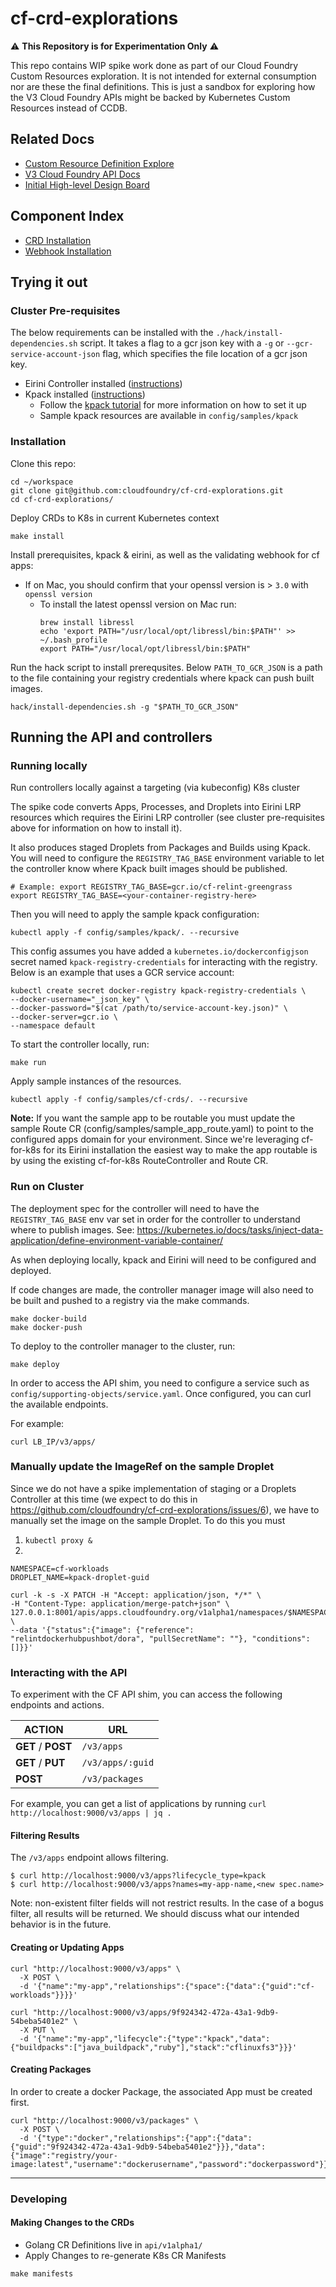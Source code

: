 # cf-crd-explorations

⚠️ **This Repository is for Experimentation Only** ⚠️

This repo contains WIP spike work done as part of our Cloud Foundry Custom Resources exploration.
It is not intended for external consumption nor are these the final definitions.
This is just a sandbox for exploring how the V3 Cloud Foundry APIs might be backed by Kubernetes Custom Resources instead of CCDB.

## Related Docs
* [Custom Resource Definition Explore](https://docs.google.com/document/d/1_3V24s81jRWQZ08M2rgTzYp1MpTtYKeDuF8vZbM72J0/edit)
* [V3 Cloud Foundry API Docs](https://v3-apidocs.cloudfoundry.org/version/3.101.0/index.html)
* [Initial High-level Design Board](https://miro.com/app/board/o9J_lFiI8CU=/)

## Component Index
- [CRD Installation](#installation)
- [Webhook Installation](webhooks/README.md)

## Trying it out

### Cluster Pre-requisites
The below requirements can be installed with the `./hack/install-dependencies.sh` script. It takes a flag to a gcr json key with a `-g` or `--gcr-service-account-json` flag, which specifies the file location of a gcr json key.

* Eirini Controller installed ([instructions](https://github.com/cloudfoundry-incubator/eirini-controller/blob/master/README.md))
* Kpack installed ([instructions](https://github.com/pivotal/kpack/blob/main/docs/install.md))
  * Follow the [kpack tutorial](https://github.com/pivotal/kpack/blob/main/docs/tutorial.md) for more information on how to set it up
  * Sample kpack resources are available in `config/samples/kpack`


### Installation
Clone this repo:
```
cd ~/workspace
git clone git@github.com:cloudfoundry/cf-crd-explorations.git
cd cf-crd-explorations/
```

Deploy CRDs to K8s in current Kubernetes context
```
make install
```

Install prerequisites, kpack & eirini, as well as the validating webhook for cf apps:

* If on Mac, you should confirm that your openssl version is > `3.0` with `openssl version`
  * To install the latest openssl version on Mac run:
    ```  
    brew install libressl
    echo 'export PATH="/usr/local/opt/libressl/bin:$PATH"' >> ~/.bash_profile
    export PATH="/usr/local/opt/libressl/bin:$PATH"
    ```

Run the hack script to install prerequsites. Below `PATH_TO_GCR_JSON` is a path to the file containing your registry credentials where kpack can push built images.
```
hack/install-dependencies.sh -g "$PATH_TO_GCR_JSON"
```


## Running the API and controllers

### Running locally
Run controllers locally against a targeting (via kubeconfig) K8s cluster

The spike code converts Apps, Processes, and Droplets into Eirini LRP resources which requires the Eirini LRP controller (see cluster pre-requisites above for information on how to install it).

It also produces staged Droplets from Packages and Builds using Kpack. You will need to configure the `REGISTRY_TAG_BASE` environment variable to let the controller know where Kpack built images should be published.

```
# Example: export REGISTRY_TAG_BASE=gcr.io/cf-relint-greengrass
export REGISTRY_TAG_BASE=<your-container-registry-here>
```

Then you will need to apply the sample kpack configuration:
```
kubectl apply -f config/samples/kpack/. --recursive
```

This config assumes you have added a `kubernetes.io/dockerconfigjson` secret named `kpack-registry-credentials` for interacting with the registry. Below is an example that uses a GCR service account:

```
kubectl create secret docker-registry kpack-registry-credentials \
--docker-username="_json_key" \
--docker-password="$(cat /path/to/service-account-key.json)" \
--docker-server=gcr.io \
--namespace default
```

To start the controller locally, run:

```
make run
```

Apply sample instances of the resources.
```
kubectl apply -f config/samples/cf-crds/. --recursive
```

**Note:** If you want the sample app to be routable you must update the sample Route CR (config/samples/sample_app_route.yaml) to point to the configured apps domain for your environment. Since we're leveraging cf-for-k8s for its Eirini installation the easiest way to make the app routable is by using the existing cf-for-k8s RouteController and Route CR.

### Run on Cluster

The deployment spec for the controller will need to have the `REGISTRY_TAG_BASE` env var set in order for the controller to understand where to publish images. See: https://kubernetes.io/docs/tasks/inject-data-application/define-environment-variable-container/

As when deploying locally, kpack and Eirini will need to be configured and deployed.

If code changes are made, the controller manager image will also need to be built and pushed to a registry via the make commands.
```
make docker-build
make docker-push
```


To deploy to the controller manager to the cluster, run:
```
make deploy
```

In order to access the API shim, you need to configure a service such as `config/supporting-objects/service.yaml`. Once configured, you can curl the available endpoints.

For example:
```
curl LB_IP/v3/apps/
```

### Manually update the ImageRef on the sample Droplet
Since we do not have a spike implementation of staging or a Droplets Controller at this time (we expect to do this in https://github.com/cloudfoundry/cf-crd-explorations/issues/6), we have to manually set the image on the sample Droplet. To do this you must 

1. `kubectl proxy &`
2.
```
NAMESPACE=cf-workloads
DROPLET_NAME=kpack-droplet-guid

curl -k -s -X PATCH -H "Accept: application/json, */*" \
-H "Content-Type: application/merge-patch+json" \
127.0.0.1:8001/apis/apps.cloudfoundry.org/v1alpha1/namespaces/$NAMESPACE/droplets/$DROPLET_NAME/status \
--data '{"status":{"image": {"reference": "relintdockerhubpushbot/dora", "pullSecretName": ""}, "conditions": []}}'
```

### Interacting with the API
To experiment with the CF API shim, you can access the following endpoints and actions.

|       ACTION       |        URL       |
|--------------------|------------------|
| **GET** / **POST** | `/v3/apps`       |
| **GET** / **PUT**  | `/v3/apps/:guid` |
| **POST**           | `/v3/packages`   |

For example, you can get a list of applications by running `curl http://localhost:9000/v3/apps | jq .`

#### Filtering Results
The `/v3/apps` endpoint allows filtering.

```
$ curl http://localhost:9000/v3/apps?lifecycle_type=kpack
$ curl http://localhost:9000/v3/apps?names=my-app-name,<new spec.name>
```

Note: non-existent filter fields will not restrict results. In the case of a bogus filter, all results will be returned. We should discuss what our intended behavior is in the future.

#### Creating or Updating Apps
```
curl "http://localhost:9000/v3/apps" \
  -X POST \
  -d '{"name":"my-app","relationships":{"space":{"data":{"guid":"cf-workloads"}}}}'
```


```
curl "http://localhost:9000/v3/apps/9f924342-472a-43a1-9db9-54beba5401e2" \
  -X PUT \
  -d '{"name":"my-app","lifecycle":{"type":"kpack","data":{"buildpacks":["java_buildpack","ruby"],"stack":"cflinuxfs3"}}}'
```

#### Creating Packages
In order to create a docker Package, the associated App must be created first.

```
curl "http://localhost:9000/v3/packages" \
  -X POST \
  -d '{"type":"docker","relationships":{"app":{"data":{"guid":"9f924342-472a-43a1-9db9-54beba5401e2"}}},"data":{"image":"registry/your-image:latest","username":"dockerusername","password":"dockerpassword"}}'

```

---

### Developing

#### Making Changes to the CRDs

* Golang CR Definitions live in `api/v1alpha1/`
* Apply Changes to re-generate K8s CR Manifests
```
make manifests
```
